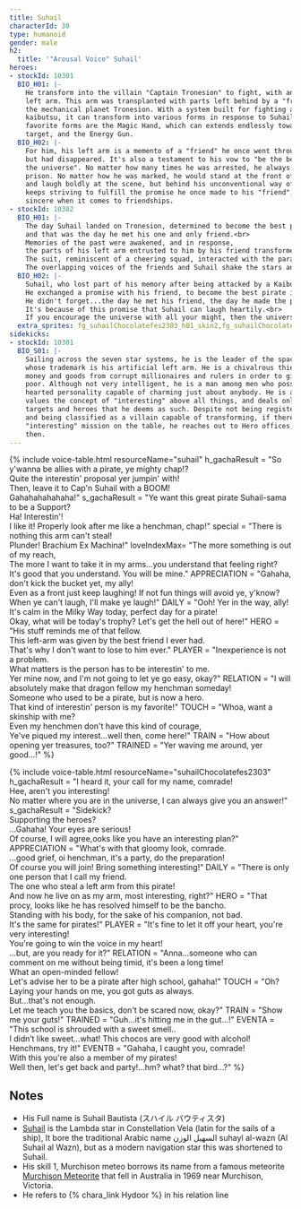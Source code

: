 ```yaml
---
title: Suhail
characterId: 30
type: humanoid
gender: male
h2:
  title: '"Arousal Voice" Suhail'
heroes:
- stockId: 10301
  BIO_H01: |-
    He transform into the villain "Captain Tronesion" to fight, with an artificial
    left arm. This arm was transplanted with parts left behind by a "friend" from
    the mechanical planet Tronesion. With a system built for fighting against
    kaibutsu, it can transform into various forms in response to Suhail's will. His
    favorite forms are the Magic Hand, which can extends endlessly towards its
    target, and the Energy Gun.
  BIO_H02: |-
    For him, his left arm is a memento of a "friend" he once went through together
    but had disappeared. It's also a testament to his vow to "be the best pirate in
    the universe". No matter how many times he was arrested, he always escaped from
    prison. No matter how he was marked, he would stand at the front of his group
    and laugh boldly at the scene, but behind his unconventional way of life, He
    keeps striving to fulfill the promise he once made to his "friend", he is very
    sincere when it comes to friendships.
- stockId: 10302
  BIO_H01: |-
    The day Suhail landed on Tronesion, determined to become the best pirate in the universe, he encountered an inorganic life form, 
    and that was the day he met his one and only friend.<br>
    Memories of the past were awakened, and in response, 
    the parts of his left arm entrusted to him by his friend transformed into the form of a loudspeaker.<br>
    The suit, reminiscent of a cheering squad, interacted with the parallel weapon and became a voice that echoed far and wide.<br>
    The overlapping voices of the friends and Suhail shake the stars and sweep all the attention of the listeners.
  BIO_H02: |-
    Suhail, who lost part of his memory after being attacked by a Kaibutsu, goes back to his memory to try to remember what he lost.<br>
    He exchanged a promise with his friend, to become the best pirate in the universe, to steal all the attention, love and wealth.<br>
    He didn't forget...the day he met his friend, the day he made the pirate gang, the day he lost his left arm<br>
    It's because of this promise that Suhail can laugh heartily.<br>
    If you encourage the universe with all your might, then the universe will resonate and also encourage you back, this is what he learned from his friend.
  extra_sprites: fg_suhailChocolatefes2303_h01_skin2,fg_suhailChocolatefes2303_h02_skin2,fg_suhailChocolatefes2303_h02_skin3
sidekicks:
- stockId: 10301
  BIO_S01: |-
    Sailing across the seven star systems, he is the leader of the space pirates,
    whose trademark is his artificial left arm. He is a chivalrous thief who steals
    money and goods from corrupt millionaires and rulers in order to give to the
    poor. Although not very intelligent, he is a man among men who possesses a big
    hearted personality capable of charming just about anybody. He is a hedonist who
    values the concept of "interesting" above all things, and deals only with
    targets and heroes that he deems as such. Despite not being registered as a hero
    and being classified as a villain capable of transforming, if there is an
    "interesting" mission on the table, he reaches out to Hero offices every now and
    then.
---
```


{% include voice-table.html resourceName="suhail"
h_gachaResult = "So y'wanna be allies with a pirate, ye mighty chap!?<br>Quite the interestin' proposal yer jumpin' with!<br>Then, leave it to Cap'n Suhail with a BOOM!<br>Gahahahahahaha!"
s_gachaResult = "Ye want this great pirate Suhail-sama to be a Support?<br>Ha! Interestin'!<br>I like it! Properly look after me like a henchman, chap!"
special = "There is nothing this arm can't steal!<br>Plunder! Brachium Ex Machina!"
loveIndexMax= "The more something is out of my reach,<br>The more I want to take it in my arms…you understand that feeling right?<br>It's good that you understand. You will be mine."
APPRECIATION = "Gahaha, don't kick the bucket yet, my ally!<br>Even as a front just keep laughing! If not fun things will avoid ye, y'know?<br>When ye can't laugh, I'll make ye laugh!"
DAILY = "Ooh! Yer in the way, ally!<br>It's calm in the Milky Way today, perfect day for a pirate!<br>Okay, what will be today's trophy? Let's get the hell out of here!"
HERO = "His stuff reminds me of that fellow.<br>This left-arm was given by the best friend I ever had.<br>That's why I don't want to lose to him ever."
PLAYER = "Inexperience is not a problem.<br>What matters is the person has to be interestin' to me.<br>Yer mine now, and I'm not going to let ye go easy, okay?"
RELATION = "I will absolutely make that dragon fellow my henchman someday!<br>Someone who used to be a pirate, but is now a hero.<br>That kind of interestin' person is my favorite!"
TOUCH = "Whoa, want a skinship with me?<br>Even my henchmen don't have this kind of courage,<br>Ye've piqued my interest…well then, come here!"
TRAIN = "How about opening yer treasures, too?"
TRAINED = "Yer waving me around, yer good...!"
%}

{% include voice-table.html resourceName="suhailChocolatefes2303"
h_gachaResult = "I heard it, your call for my name, comrade!<br>Hee, aren't you interesting!<br>No matter where you are in the universe, I can always give you an answer!"
s_gachaResult = "Sidekick?<br>Supporting the heroes?<br>…Gahaha! Your eyes are serious!<br>Of course, I will agree,ooks like you have an interesting plan?"
APPRECIATION = "What's with that gloomy look, comrade.<br>…good grief, oi henchman, it's a party, do the preparation!<br>Of course you will join! Bring something interesting!"
DAILY = "There is only one person that I call my friend.<br>The one who steal a left arm from this pirate!<br>And now he live on as my arm, most interesting, right?"
HERO = "That procy, looks like he has resolved himself to be the bancho.<br>Standing with his body, for the sake of his companion, not bad.<br>It's the same for pirates!"
PLAYER = "It's fine to let it off your heart, you're very interesting!<br>You're going to win the voice in my heart!<br>…but, are you ready for it?"
RELATION = "Anna…someone who can comment on me without being timid, it's been a long time!<br>What an open-minded fellow!<br>Let's advise her to be a pirate after high school, gahaha!"
TOUCH = "Oh? Laying your hands on me, you got guts as always.<br>But…that's not enough.<br>Let me teach you the basics, don't be scared now, okay?"
TRAIN = "Show me your guts!"
TRAINED = "Guh…it's hitting me in the gut…!"
EVENTA = "This school is shrouded with a sweet smell..<br>I didn’t like sweet…what! This chocos are very good with alcohol!<br>Henchmans, try it!"
EVENTB = "Gahaha, I caught you, comrade!<br>With this you're also a member of my pirates!<br>Well then, let's get back and party!...hm? what? that bird…?"
%}

## Notes

- His Full name is Suhail Bautista (スハイル バウティスタ)
- [Suhail](https://en.wikipedia.org/wiki/Lambda_Velorum) is the Lambda star in Constellation Vela (latin for the sails of a ship), It bore the traditional Arabic name السهيل الوزن suhayl al-wazn (Al Suhail al Wazn), but as a modern navigation star this was shortened to Suhail.
- His skill 1, Murchison meteo borrows its name from a famous meteorite [Murchison Meteorite](https://en.wikipedia.org/wiki/Murchison_meteorite) that fell in Australia in 1969 near Murchison, Victoria.
- He refers to {% chara_link Hydoor %} in his relation line
